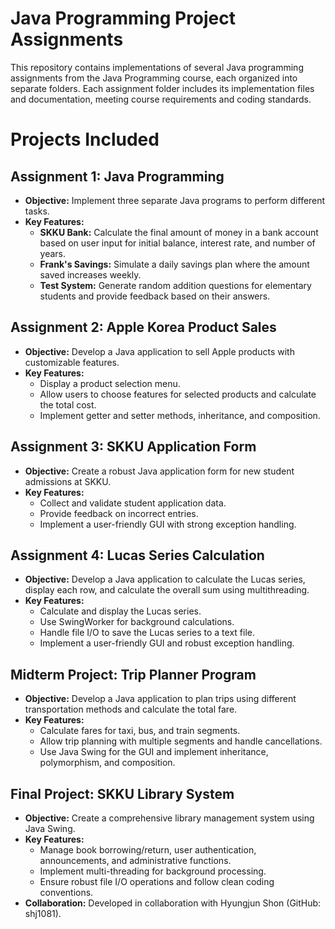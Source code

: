 # Java Programming Project Assignments

This repository contains implementations of several Java programming assignments from the Java Programming course, each organized into separate folders. Each assignment folder includes its implementation files and documentation, meeting course requirements and coding standards.

# Projects Included

## Assignment 1: Java Programming
- **Objective:** Implement three separate Java programs to perform different tasks.
- **Key Features:**
  - **SKKU Bank:** Calculate the final amount of money in a bank account based on user input for initial balance, interest rate, and number of years.
  - **Frank's Savings:** Simulate a daily savings plan where the amount saved increases weekly.
  - **Test System:** Generate random addition questions for elementary students and provide feedback based on their answers.

## Assignment 2: Apple Korea Product Sales
- **Objective:** Develop a Java application to sell Apple products with customizable features.
- **Key Features:**
  - Display a product selection menu.
  - Allow users to choose features for selected products and calculate the total cost.
  - Implement getter and setter methods, inheritance, and composition.

## Assignment 3: SKKU Application Form
- **Objective:** Create a robust Java application form for new student admissions at SKKU.
- **Key Features:**
  - Collect and validate student application data.
  - Provide feedback on incorrect entries.
  - Implement a user-friendly GUI with strong exception handling.

## Assignment 4: Lucas Series Calculation
- **Objective:** Develop a Java application to calculate the Lucas series, display each row, and calculate the overall sum using multithreading.
- **Key Features:**
  - Calculate and display the Lucas series.
  - Use SwingWorker for background calculations.
  - Handle file I/O to save the Lucas series to a text file.
  - Implement a user-friendly GUI and robust exception handling.

## Midterm Project: Trip Planner Program
- **Objective:** Develop a Java application to plan trips using different transportation methods and calculate the total fare.
- **Key Features:**
  - Calculate fares for taxi, bus, and train segments.
  - Allow trip planning with multiple segments and handle cancellations.
  - Use Java Swing for the GUI and implement inheritance, polymorphism, and composition.

## Final Project: SKKU Library System
- **Objective:** Create a comprehensive library management system using Java Swing.
- **Key Features:**
  - Manage book borrowing/return, user authentication, announcements, and administrative functions.
  - Implement multi-threading for background processing.
  - Ensure robust file I/O operations and follow clean coding conventions.
- **Collaboration:** Developed in collaboration with Hyungjun Shon (GitHub: shj1081).
